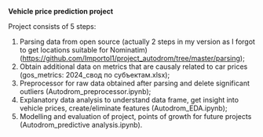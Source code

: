 **Vehicle price prediction project**

Project consists of 5 steps:
1. Parsing data from open source (actually 2 steps in my version as I forgot to get locations suitable for Nominatim) (https://github.com/Importol1/project_autodrom/tree/master/parsing);
2. Obtain additional data on metrics that are causaly related to car prices (gos_metrics: 2024_свод по субъектам.xlsx);
3. Preprocessor for raw data obtained after parsing and delete significant outliers (Autodrom_preprocessor.ipynb);
4. Explanatory data analysis to understand data frame, get insight into vehicle prices, create/eliminate features (Autodrom_EDA.ipynb);
5. Modelling and evaluation of project, points of growth for future projects (Autodrom_predictive analysis.ipynb).
